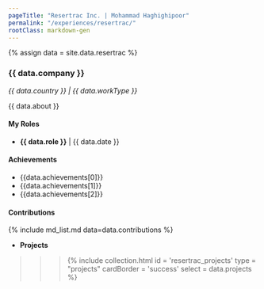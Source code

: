 ```yaml
---
pageTitle: "Resertrac Inc. | Mohammad Haghighipoor" 
permalink: "/experiences/resertrac/"
rootClass: markdown-gen
---
```


{% assign data = site.data.resertrac %}

### {{ data.company }}
_{{ data.country }} | {{ data.workType }}_

{{ data.about }}

#### My Roles
- **{{ data.role }}** &#124; {{ data.date }}


#### Achievements
- {{data.achievements[0]}}
- {{data.achievements[1]}}
- {{data.achievements[2]}}



#### Contributions
{% include md_list.md data=data.contributions %}

- **Projects**
>>> {% include collection.html 
        id = 'resertrac_projects'
        type = "projects"
        cardBorder = 'success'
        select = data.projects
    %}